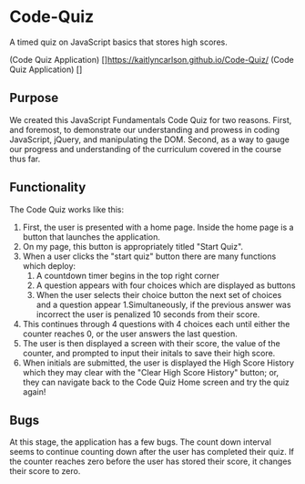 # Code-Quiz

A timed quiz on JavaScript basics that stores high scores.

(Code Quiz Application) []https://kaitlyncarlson.github.io/Code-Quiz/
(Code Quiz Application) []

## Purpose

We created this JavaScript Fundamentals Code Quiz for two reasons. First, and foremost, to demonstrate our understanding and prowess in coding JavaScript, jQuery, and manipulating the DOM. Second, as a way to gauge our progress and understanding of the curriculum covered in the course thus far.

## Functionality

The Code Quiz works like this:

1. First, the user is presented with a home page. Inside the home page is a button that launches the application.
2. On my page, this button is appropriately titled "Start Quiz".
3. When a user clicks the "start quiz" button there are many functions which deploy:
   1. A countdown timer begins in the top right corner
   2. A question appears with four choices which are displayed as buttons
   3. When the user selects their choice button the next set of choices and a question appear
      1.Simultaneously, if the previous answer was incorrect the user is penalized 10 seconds from their score.
4. This continues through 4 questions with 4 choices each until either the counter reaches 0, or the user answers the last question.
5. The user is then displayed a screen with their score, the value of the counter, and prompted to input their initals to save their high score.
6. When initials are submitted, the user is displayed the High Score History which they may clear with the "Clear High Score History" button; or, they can navigate back to the Code Quiz Home screen and try the quiz again!

## Bugs

At this stage, the application has a few bugs. The count down interval seems to continue counting down after the user has completed their quiz. If the counter reaches zero before the user has stored their score, it changes their score to zero.
